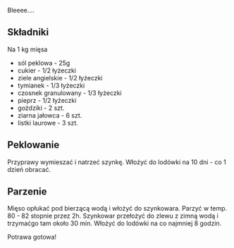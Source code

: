 Bleeee....


## Składniki

Na 1 kg mięsa


* sól peklowa - 25g
* cukier - 1/2 łyżeczki
* ziele angielskie - 1/2 łyżeczki
* tymianek - 1/3 łyżeczki
* czosnek granulowany - 1/3 łyżeczki
* pieprz - 1/2 łyżeczki
* goździki - 2 szt.
* ziarna jałowca - 6 szt.
* listki laurowe - 3 szt.

## Peklowanie

Przyprawy wymieszać i natrzeć szynkę.
Włożyć do lodówki na 10 dni - co 1 dzień obracać.

## Parzenie

Mięso opłukać pod bierzącą wodą i włożyć do szynkowara.
Parzyć w temp. 80 - 82 stopnie przez 2h.
Szynkowar przełożyć do zlewu z zimną wodą i trzymaćgo tam około 30 min.
Włożyć do lodówki na co najmniej 8 godzin.

Potrawa gotowa!
